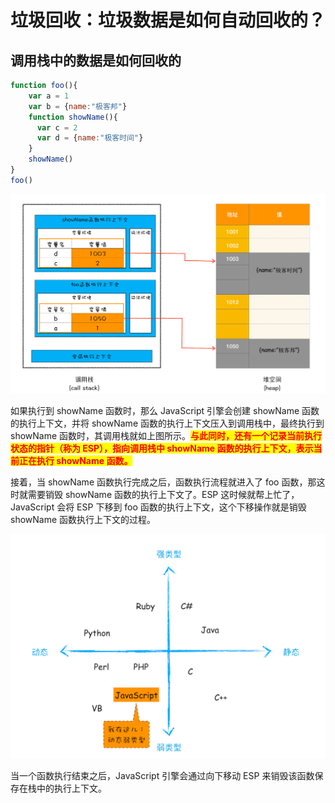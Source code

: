 # 垃圾回收：垃圾数据是如何自动回收的？

## ​调用栈中的数据是如何回收的

```javascript
function foo(){
    var a = 1
    var b = {name:"极客邦"}
    function showName(){
      var c = 2
      var d = {name:"极客时间"}
    }
    showName()
}
foo()
```

![](<../../.gitbook/assets/image (89).png>)

如果执行到 showName 函数时，那么 JavaScript 引擎会创建 showName 函数的执行上下文，并将 showName 函数的执行上下文压入到调用栈中，最终执行到 showName 函数时，其调用栈就如上图所示。<mark style="color:red;">**与此同时，还有一个记录当前执行状态的指针（称为 ESP），指向调用栈中 showName 函数的执行上下文，表示当前正在执行 showName 函数。**</mark>

接着，当 showName 函数执行完成之后，函数执行流程就进入了 foo 函数，那这时就需要销毁 showName 函数的执行上下文了。ESP 这时候就帮上忙了，JavaScript 会将 ESP 下移到 foo 函数的执行上下文，这个下移操作就是销毁 showName 函数执行上下文的过程。

![](<../../.gitbook/assets/image (88).png>)

当一个函数执行结束之后，JavaScript 引擎会通过向下移动 ESP 来销毁该函数保存在栈中的执行上下文。
